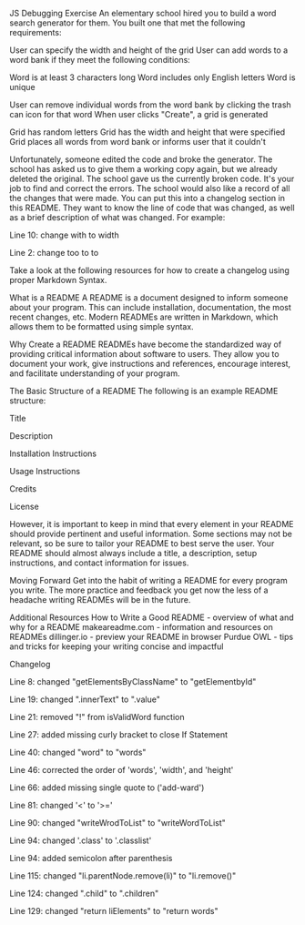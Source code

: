 JS Debugging Exercise
An elementary school hired you to build a word search generator for them. You built one that met the following requirements:

User can specify the width and height of the grid
User can add words to a word bank if they meet the following conditions:

Word is at least 3 characters long
Word includes only English letters
Word is unique


User can remove individual words from the word bank by clicking the trash can icon for that word
When user clicks "Create", a grid is generated

Grid has random letters
Grid has the width and height that were specified
Grid places all words from word bank or informs user that it couldn't



Unfortunately, someone edited the code and broke the generator. The school has asked us to give them a working copy again, but we already deleted the original. The school gave us the currently broken code. It's your job to find and correct the errors. The school would also like a record of all the changes that were made. You can put this into a changelog section in this README. They want to know the line of code that was changed, as well as a brief description of what was changed. For example:


Line 10: change with to width


Line 2: change too to to


Take a look at the following resources for how to create a changelog using proper Markdown Syntax.

What is a README
A README is a document designed to inform someone about your program. This can include installation, documentation, the most recent changes, etc. Modern READMEs are written in Markdown, which allows them to be formatted using simple syntax.

Why Create a README
READMEs have become the standardized way of providing critical information about software to users. They allow you to document your work, give instructions and references, encourage interest, and facilitate understanding of your program.

The Basic Structure of a README
The following is an example README structure:



Title



Description



Installation Instructions



Usage Instructions



Credits



License


However, it is important to keep in mind that every element in your README should provide pertinent and useful information. Some sections may not be relevant, so be sure to tailor your README to best serve the user. Your README should almost always include a title, a description, setup instructions, and contact information for issues.

Moving Forward
Get into the habit of writing a README for every program you write. The more practice and feedback you get now the less of a headache writing READMEs will be in the future.

Additional Resources
How to Write a Good README - overview of what and why for a README
makeareadme.com - information and resources on READMEs
dillinger.io - preview your README in browser
Purdue OWL - tips and tricks for keeping your writing concise and impactful

Changelog


Line 8: changed "getElementsByClassName" to "getElementbyId"

Line 19: changed ".innerText" to ".value"

Line 21: removed "!" from isValidWord function

Line 27: added missing curly bracket to close If Statement

Line 40: changed "word" to "words"

Line 46: corrected the order of 'words', 'width', and 'height'

Line 66: added missing single quote to ('add-ward')

Line 81: changed '<' to '>='

Line 90: changed "writeWrodToList" to "writeWordToList"

Line 94: changed '.class' to '.classlist'

Line 94: added semicolon after parenthesis

Line 115: changed "li.parentNode.remove(li)" to "li.remove()"

Line 124: changed ".child" to ".children"

Line 129: changed "return liElements" to "return words"